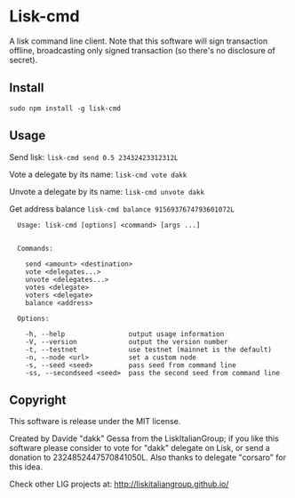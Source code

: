 # Lisk-cmd
A lisk command line client.
Note that this software will sign transaction offline, broadcasting only 
signed transaction (so there's no disclosure of secret).

## Install

`sudo npm install -g lisk-cmd`


## Usage

Send lisk:
`lisk-cmd send 0.5 23432423312312L`

Vote a delegate by its name:
`lisk-cmd vote dakk`

Unvote a delegate by its name:
`lisk-cmd unvote dakk`

Get address balance
`lisk-cmd balance 9156937674793601072L`


```
  Usage: lisk-cmd [options] <command> [args ...]


  Commands:

    send <amount> <destination>
    vote <delegates...>        
    unvote <delegates...>      
    votes <delegate>           
    voters <delegate>          
    balance <address>          

  Options:

    -h, --help                output usage information
    -V, --version             output the version number
    -t, --testnet             use testnet (mainnet is the default)
    -n, --node <url>          set a custom node
    -s, --seed <seed>         pass seed from command line
    -ss, --secondseed <seed>  pass the second seed from command line
```


## Copyright

This software is release under the MIT license.

Created by Davide "dakk" Gessa from the LiskItalianGroup; if you like this software please 
consider to vote for "dakk" delegate on Lisk, or send a donation to 2324852447570841050L. 
Also thanks to delegate "corsaro" for this idea.

Check other LIG projects at: http://liskitaliangroup.github.io/

